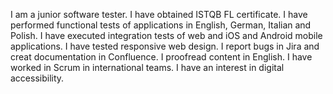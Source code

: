 I am a junior software tester. I have obtained ISTQB FL certificate. I have performed functional tests of applications in English, German, Italian and Polish. I have executed integration tests of web and iOS and Android mobile applications. I have tested responsive web design. I report bugs in Jira and creat documentation in Confluence. I proofread content in English. I have worked in Scrum in international teams. I have an interest in digital accessibility.
